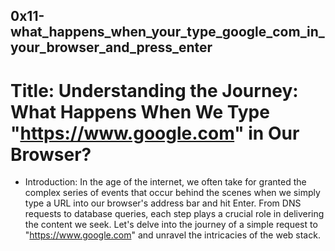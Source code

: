 ## 0x11-what_happens_when_your_type_google_com_in_your_browser_and_press_enter
# Title: Understanding the Journey: What Happens When We Type "https://www.google.com" in Our Browser?

- Introduction:
In the age of the internet, we often take for granted the complex series of events that occur behind the scenes when we simply type a URL into our browser's address bar and hit Enter. From DNS requests to database queries, each step plays a crucial role in delivering the content we seek. Let's delve into the journey of a simple request to "https://www.google.com" and unravel the intricacies of the web stack.
